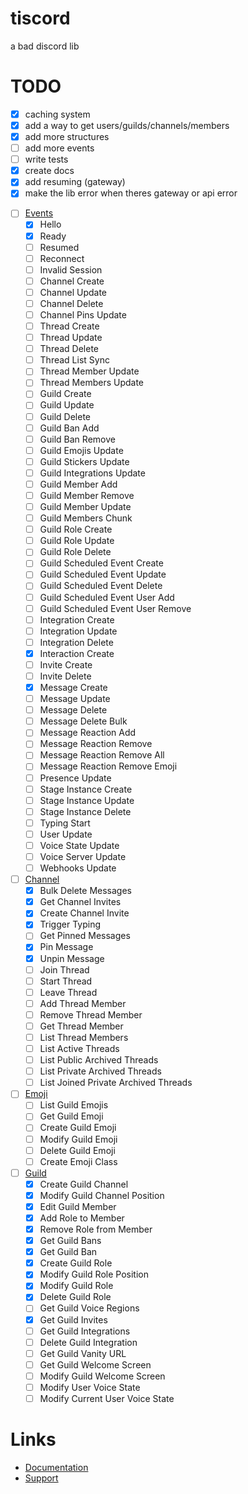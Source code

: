 # tiscord
a bad discord lib

# TODO
- [x] caching system
- [x] add a way to get users/guilds/channels/members
- [x] add more structures
- [ ] add more events
- [ ] write tests
- [x] create docs
- [x] add resuming (gateway)
- [x] make the lib error when theres gateway or api error

* [ ] [Events](https://discord.com/developers/docs/topics/gateway#commands-and-events-gateway-events)
  * [x] Hello
  * [x] Ready
  * [ ] Resumed
  * [ ] Reconnect
  * [ ] Invalid Session
  * [ ] Channel Create
  * [ ] Channel Update
  * [ ] Channel Delete
  * [ ] Channel Pins Update
  * [ ] Thread Create
  * [ ] Thread Update
  * [ ] Thread Delete
  * [ ] Thread List Sync
  * [ ] Thread Member Update
  * [ ] Thread Members Update
  * [ ] Guild Create
  * [ ] Guild Update
  * [ ] Guild Delete
  * [ ] Guild Ban Add
  * [ ] Guild Ban Remove
  * [ ] Guild Emojis Update
  * [ ] Guild Stickers Update
  * [ ] Guild Integrations Update
  * [ ] Guild Member Add
  * [ ] Guild Member Remove
  * [ ] Guild Member Update
  * [ ] Guild Members Chunk
  * [ ] Guild Role Create
  * [ ] Guild Role Update
  * [ ] Guild Role Delete
  * [ ] Guild Scheduled Event Create
  * [ ] Guild Scheduled Event Update
  * [ ] Guild Scheduled Event Delete
  * [ ] Guild Scheduled Event User Add
  * [ ] Guild Scheduled Event User Remove
  * [ ] Integration Create
  * [ ] Integration Update
  * [ ] Integration Delete
  * [x] Interaction Create
  * [ ] Invite Create
  * [ ] Invite Delete
  * [x] Message Create
  * [ ] Message Update
  * [ ] Message Delete
  * [ ] Message Delete Bulk
  * [ ] Message Reaction Add
  * [ ] Message Reaction Remove
  * [ ] Message Reaction Remove All
  * [ ] Message Reaction Remove Emoji
  * [ ] Presence Update
  * [ ] Stage Instance Create
  * [ ] Stage Instance Update
  * [ ] Stage Instance Delete
  * [ ] Typing Start
  * [ ] User Update
  * [ ] Voice State Update
  * [ ] Voice Server Update
  * [ ] Webhooks Update

* [ ] [Channel](https://discord.com/developers/docs/resources/channel)
  * [x] Bulk Delete Messages
  * [x] Get Channel Invites
  * [x] Create Channel Invite
  * [x] Trigger Typing
  * [ ] Get Pinned Messages
  * [x] Pin Message
  * [x] Unpin Message
  * [ ] Join Thread
  * [ ] Start Thread
  * [ ] Leave Thread
  * [ ] Add Thread Member
  * [ ] Remove Thread Member
  * [ ] Get Thread Member
  * [ ] List Thread Members
  * [ ] List Active Threads
  * [ ] List Public Archived Threads
  * [ ] List Private Archived Threads
  * [ ] List Joined Private Archived Threads

* [ ] [Emoji](https://discord.com/developers/docs/resources/emoji)
  * [ ] List Guild Emojis
  * [ ] Get Guild Emoji
  * [ ] Create Guild Emoji
  * [ ] Modify Guild Emoji
  * [ ] Delete Guild Emoji
  * [ ] Create Emoji Class

* [ ] [Guild](https://discord.com/developers/docs/resources/guild)
  * [X] Create Guild Channel
  * [X] Modify Guild Channel Position
  * [X] Edit Guild Member
  * [X] Add Role to Member
  * [X] Remove Role from Member
  * [X] Get Guild Bans
  * [X] Get Guild Ban
  * [X] Create Guild Role
  * [X] Modify Guild Role Position
  * [X] Modify Guild Role
  * [X] Delete Guild Role
  * [ ] Get Guild Voice Regions
  * [X] Get Guild Invites
  * [ ] Get Guild Integrations
  * [ ] Delete Guild Integration
  * [ ] Get Guild Vanity URL
  * [ ] Get Guild Welcome Screen
  * [ ] Modify Guild Welcome Screen
  * [ ] Modify User Voice State
  * [ ] Modify Current User Voice State

# Links 
- [Documentation](https://tiscord.me/)
- [Support](https://discord.gg/exUr7bjRjb)
